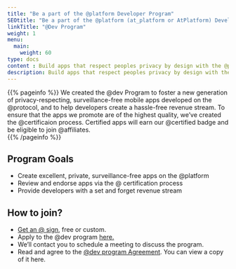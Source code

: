 ```yaml
---
title: "Be a part of the @platform Developer Program"
SEOtitle: "Be a part of the @platform (at_platform or AtPlatform) Developer Program"
linkTitle: "@Dev Program"
weight: 1
menu:
  main:
    weight: 60
type: docs
content : Build apps that respect peoples privacy by design with the @platform
description: Build apps that respect peoples privacy by design with the @platform
---
```


{{% pageinfo %}}
We created the @dev Program to foster a new generation of privacy-respecting, surveillance-free mobile apps developed on the @protocol, and to help developers create a hassle-free revenue stream. To ensure that the apps we promote are of the highest quality, we’ve created the @certificaion process. Certified apps will earn our @certified badge and be eligible to join @affiliates.  
{{% /pageinfo %}}


## Program Goals
- Create excellent, private, surveillance-free apps on the @platform
- Review and endorse apps via the @ certification process
- Provide developers with a set and forget revenue stream

## How to join?
- [Get an @ sign](https://atsign.com/get-an-sign/), free or custom.
- Apply to the @dev program [here.]()
- We’ll contact you to schedule a meeting to discuss the program.
- Read and agree to the [@dev program Agreement](). You can view a copy of it here. 
